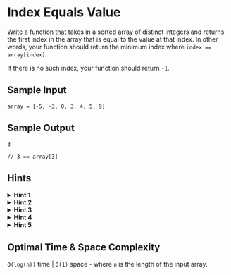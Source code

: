 # Index Equals Value

Write a function that takes in a sorted array of distinct integers and returns the first index in the array that is equal to the value at that index. In other words, your function should return the minimum index where `index == array[index]`.

If there is no such index, your function should return `-1`.

## Sample Input

```plaintext
array = [-5, -3, 0, 3, 4, 5, 9]
```

## Sample Output

```plaintext
3 

// 3 == array[3]
```

## Hints

<details>
<summary><b>Hint 1</b></summary>

First think about a simple `brute-force` approach to solve this problem. What is the time complexity of this approach and what improvements could be made to this time complexity?

</details>

<details>
<summary><b>Hint 2</b></summary>

If the `brute force` solution runs in linear time complexity, then a better solution would have to run in `O(log(n))` time. Which algorithm has an `O(log(n))` time complexity?

</details>

<details>
<summary><b>Hint 3</b></summary>

Implement a variation of `binary search` to solve this problem. Think about what conditions or checks must be added to search for the desired `index-value` pair.

</details>

<details>
<summary><b>Hint 4</b></summary>

As you perform a variation of `binary search` on the input array, if the value that you're looking at is smaller than its index, cut the left half of the array from the search space, because all values to the left will be smaller than their corresponding indices; this is guaranteed to be true, since left indices will naturally decrement by 1 each and left values will decrement by at least 1 each due to the array being sorted. Similar logic applies to the right side of the array when the value that you're looking at is greater than its index.

</details>

<details>
<summary><b>Hint 5</b></summary>

When you encounter a value that's equal to its index, you'll have to perform some additional logic to make sure that you're not potentially missing other values in the array that are equal to their index and that come before the value that you're looking at.

</details>

## Optimal Time & Space Complexity

`O(log(n))` time | `O(1)` space - where `n` is the length of the input array.
